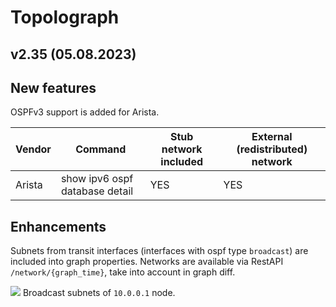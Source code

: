 # Topolograph

## v2.35 (05.08.2023)

## New features

OSPFv3 support is added for Arista.

| Vendor  | Command                                     | Stub network included                       | External (redistributed) network          | 
|---------|---------------------------------------------|---------------------------------------------|--------------------------------------------------|
| Arista  | show ipv6 ospf database detail              | YES                     | YES                   |

## Enhancements
Subnets from transit interfaces (interfaces with ospf type `broadcast`) are included into graph properties. Networks are available via RestAPI `/network/{graph_time}`, take into account in graph diff.  

![](https://github.com/Vadims06/topolograph/blob/db815f1200ba2c3a2c406916718a202c95456f69/docs/release-notes/v2.35/broadcast_subnets_of_10_0_0_1_node.PNG)
Broadcast subnets of `10.0.0.1` node.
